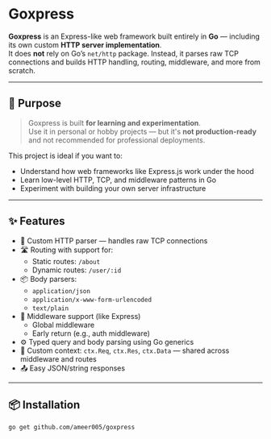 # Goxpress

**Goxpress** is an Express-like web framework built entirely in **Go** — including its own custom **HTTP server implementation**.  
It does **not** rely on Go’s `net/http` package. Instead, it parses raw TCP connections and builds HTTP handling, routing, middleware, and more from scratch.

---

## 🎯 Purpose

> Goxpress is built **for learning and experimentation**.  
> Use it in personal or hobby projects — but it's **not production-ready** and not recommended for professional deployments.

This project is ideal if you want to:

- Understand how web frameworks like Express.js work under the hood
- Learn low-level HTTP, TCP, and middleware patterns in Go
- Experiment with building your own server infrastructure

---

## ✨ Features

- 🔧 Custom HTTP parser — handles raw TCP connections
- 🛣️ Routing with support for:
  - Static routes: `/about`
  - Dynamic routes: `/user/:id`
- 📦 Body parsers:
  - `application/json`
  - `application/x-www-form-urlencoded`
  - `text/plain`
- 🔐 Middleware support (like Express)
  - Global middleware
  - Early return (e.g., auth middleware)
- ⚙️ Typed query and body parsing using Go generics
- 🧠 Custom context: `ctx.Req`, `ctx.Res`, `ctx.Data` — shared across middleware and routes
- 📤 Easy JSON/string responses

---

## 📦 Installation

```bash
go get github.com/ameer005/goxpress

```
